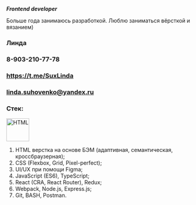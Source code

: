 ***Frontend developer***

Больше года занимаюсь разработкой. 
Люблю заниматься вёрсткой и вязанием)


### Линда 
### 8-903-210-77-78
### https://t.me/SuxLinda
### linda.suhovenko@yandex.ru

### Стек:
          
 <img src="https://cdn.jsdelivr.net/gh/devicons/devicon@latest/icons/html5/html5-original-wordmark.svg" title="HTML" width="60" height="60" />
          

1. HTML верстка на основе БЭМ (адаптивная, семантическая, кроссбраузерная);
2. CSS (Flexbox, Grid, Pixel-perfect);
3. UI/UX при помощи Figma;
4. JavaScript (ES6), TypeScript;
5. React (CRA, React Router), Redux;
6. Webpack, Node.js, Express.js;
7. Git, BASH, Postman.
